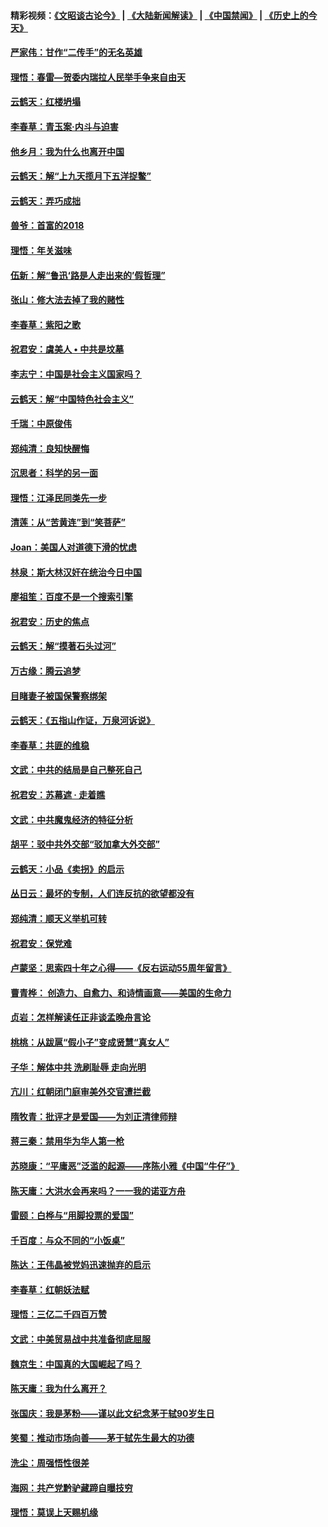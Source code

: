 #### 精彩视频：[《文昭谈古论今》](https://github.com/gfw-breaker/wenzhao/blob/master/README.md?t=01271530) | [《大陆新闻解读》](https://github.com/gfw-breaker/ntdtv-comedy/blob/master/README.md?t=01271530) | [《中国禁闻》](https://github.com/gfw-breaker/ntdtv-news/blob/master/README.md?t=01271530) | [《历史上的今天》](https://github.com/gfw-breaker/today-in-history/blob/master/README.md?t=01271530) 

#### [严家伟：甘作“二传手”的无名英雄](../pages/nsc993/n11005340.md?t=01271530) 

#### [理悟：春雷—贺委内瑞拉人民举手争来自由天](../pages/nsc993/n11005334.md?t=01271530) 

#### [云鹤天：红楼坍塌](../pages/nsc993/n11005318.md?t=01271530) 

#### [李春草：青玉案·内斗与迫害](../pages/nsc993/n11005306.md?t=01271530) 

#### [他乡月：我为什么也离开中国](../pages/nsc993/n11003553.md?t=01271530) 

#### [云鹤天：解“上九天揽月下五洋捉鳖”](../pages/nsc993/n11000750.md?t=01271530) 

#### [云鹤天：弄巧成拙](../pages/nsc993/n11000722.md?t=01271530) 

#### [兽爷：首富的2018](../pages/nsc993/n11000693.md?t=01271530) 

#### [理悟：年关滋味](../pages/nsc993/n10998847.md?t=01271530) 

#### [伍新：解“鲁迅‘路是人走出来的’假哲理”](../pages/nsc993/n10998777.md?t=01271530) 

#### [张山：修大法去掉了我的赌性](../pages/nsc993/n10997702.md?t=01271530) 

#### [李春草：紫阳之歌](../pages/nsc993/n10997679.md?t=01271530) 

#### [祝君安：虞美人 • 中共是坟墓](../pages/nsc993/n10996090.md?t=01271530) 

#### [李志宁：中国是社会主义国家吗？](../pages/nsc993/n10996097.md?t=01271530) 

#### [云鹤天：解“中国特色社会主义”](../pages/nsc993/n10996043.md?t=01271530) 

#### [千瑞：中原俊伟](../pages/nsc993/n10995401.md?t=01271530) 

#### [郑纯清：良知快醒悔](../pages/nsc993/n10995385.md?t=01271530) 

#### [沉思者：科学的另一面](../pages/nsc993/n10996074.md?t=01271530) 

#### [理悟：江泽民同类先一步](../pages/nsc993/n10995378.md?t=01271530) 

#### [清莲：从“苦黄连”到“笑菩萨”](../pages/nsc993/n10995466.md?t=01271530) 

#### [Joan：美国人对道德下滑的忧虑](../pages/nsc993/n10995424.md?t=01271530) 

#### [林泉：斯大林汉奸在统治今日中国](../pages/nsc993/n10995210.md?t=01271530) 

#### [廖祖笙：百度不是一个搜索引擎](../pages/nsc993/n10994961.md?t=01271530) 

#### [祝君安：历史的焦点](../pages/nsc993/n10994925.md?t=01271530) 

#### [云鹤天：解“摸著石头过河”](../pages/nsc993/n10993325.md?t=01271530) 

#### [万古缘：腾云追梦](../pages/nsc993/n10993120.md?t=01271530) 

#### [目睹妻子被国保警察绑架](../pages/nsc993/n10991525.md?t=01271530) 

#### [云鹤天：《五指山作证，万泉河诉说》](../pages/nsc993/n10991603.md?t=01271530) 

#### [李春草：共匪的维稳](../pages/nsc993/n10991348.md?t=01271530) 

#### [文武：中共的结局是自己整死自己](../pages/nsc993/n10989899.md?t=01271530) 

#### [祝君安：苏幕遮 · 走着瞧](../pages/nsc993/n10988901.md?t=01271530) 

#### [文武：中共魔鬼经济的特征分析](../pages/nsc993/n10987387.md?t=01271530) 

#### [胡平：驳中共外交部“驳加拿大外交部”](../pages/nsc993/n10987378.md?t=01271530) 

#### [云鹤天：小品《卖拐》的启示](../pages/nsc993/n10984392.md?t=01271530) 

#### [丛日云：最坏的专制，人们连反抗的欲望都没有](../pages/nsc993/n10984377.md?t=01271530) 

#### [郑纯清：顺天义举机可转](../pages/nsc993/n10984369.md?t=01271530) 

#### [祝君安：保党难](../pages/nsc993/n10984362.md?t=01271530) 

#### [卢蒙坚：思索四十年之心得——《反右运动55周年留言》](../pages/nsc993/n10984355.md?t=01271530) 

#### [曹青桦： 创造力、自愈力、和诗情画意——美国的生命力](../pages/nsc993/n10984216.md?t=01271530) 

#### [贞岩：怎样解读任正非谈孟晚舟言论](../pages/nsc993/n10984650.md?t=01271530) 

#### [桃桃：从跋扈“假小子”变成贤慧“真女人”](../pages/nsc993/n10984416.md?t=01271530) 

#### [子华：解体中共 洗刷耻辱 走向光明](../pages/nsc993/n10984019.md?t=01271530) 

#### [亢川：红朝闭门庭审美外交官遭拦截](../pages/nsc993/n10984050.md?t=01271530) 

#### [隋牧青：批评才是爱国——为刘正清律师辩](../pages/nsc993/n10983057.md?t=01271530) 

#### [蒋三秦：禁用华为华人第一枪](../pages/nsc993/n10982973.md?t=01271530) 

#### [苏晓康：“平庸恶”泛滥的起源——序陈小雅《中国“牛仔”》](../pages/nsc993/n10982008.md?t=01271530) 

#### [陈天庸：大洪水会再来吗？一一我的诺亚方舟](../pages/nsc993/n10981086.md?t=01271530) 

#### [雷颐：白桦与“用脚投票的爱国”](../pages/nsc993/n10981048.md?t=01271530) 

#### [千百度：与众不同的“小饭桌”](../pages/nsc993/n10978639.md?t=01271530) 

#### [陈达：王伟晶被党妈迅速抛弃的启示](../pages/nsc993/n10976450.md?t=01271530) 

#### [李春草：红朝妖法赋](../pages/nsc993/n10976387.md?t=01271530) 

#### [理悟：三亿二千四百万赞](../pages/nsc993/n10975966.md?t=01271530) 

#### [文武：中美贸易战中共准备彻底屈服](../pages/nsc993/n10974571.md?t=01271530) 

#### [魏京生：中国真的大国崛起了吗？](../pages/nsc993/n10974530.md?t=01271530) 

#### [陈天庸：我为什么离开？](../pages/nsc993/n10974493.md?t=01271530) 

#### [张国庆：我是茅粉——谨以此文纪念茅于轼90岁生日](../pages/nsc993/n10974477.md?t=01271530) 

#### [笑蜀：推动市场向善——茅于轼先生最大的功德](../pages/nsc993/n10974451.md?t=01271530) 

#### [洗尘：周强悟性很差](../pages/nsc993/n10973701.md?t=01271530) 

#### [海网：共产党黔驴藏蹄自曝技穷](../pages/nsc993/n10969562.md?t=01271530) 

#### [理悟：莫误上天赐机缘](../pages/nsc993/n10969514.md?t=01271530) 

